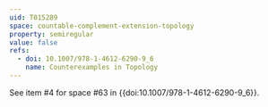 ```yaml
---
uid: T015289
space: countable-complement-extension-topology
property: semiregular
value: false
refs:
  - doi: 10.1007/978-1-4612-6290-9_6
    name: Counterexamples in Topology
---
```

See item #4 for space #63 in {{doi:10.1007/978-1-4612-6290-9_6}}.
